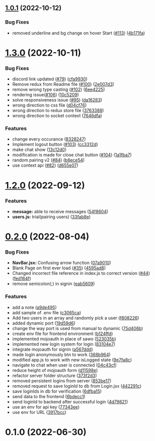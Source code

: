 ## [1.0.1](https://github.com/Dun-sin/Whisper/compare/v1.3.0...v1.0.1) (2022-10-12)


### Bug Fixes

* removed underline and bg change on hover Start ([#113](https://github.com/Dun-sin/Whisper/issues/113)) ([4b171fa](https://github.com/Dun-sin/Whisper/commit/4b171fabe2216c73f569c9287ced88b31c3a6bb4))



# [1.3.0](https://github.com/Dun-sin/Whisper/compare/v1.2.0...v1.3.0) (2022-10-11)


### Bug Fixes

* discord link updated ([#79](https://github.com/Dun-sin/Whisper/issues/79)) ([cfa9930](https://github.com/Dun-sin/Whisper/commit/cfa9930c3a806e48a6b8b64b7187f004197ff212))
* Remove redux from Readme file ([#100](https://github.com/Dun-sin/Whisper/issues/100)) ([2e007d3](https://github.com/Dun-sin/Whisper/commit/2e007d3aaf3938ebcc27fbc5bd3caf647aa93d77))
* remove wrong type casting ([#102](https://github.com/Dun-sin/Whisper/issues/102)) ([6ee4225](https://github.com/Dun-sin/Whisper/commit/6ee42253b0d24ce3cbb16998fe3bd44e751f5ec4))
* rendering issue([#106](https://github.com/Dun-sin/Whisper/issues/106)) ([10c5209](https://github.com/Dun-sin/Whisper/commit/10c5209d88892b11dfc80a07526075ad8cbdde98))
* solve responsiveness issue ([#95](https://github.com/Dun-sin/Whisper/issues/95)) ([da16283](https://github.com/Dun-sin/Whisper/commit/da162830a653a9aa678aeea762e4c198e6988cb4))
* wrong direction to css file ([d04cf76](https://github.com/Dun-sin/Whisper/commit/d04cf7628690ffccb7cbf468177d4e2ab9e7935f))
* wrong direction to redux store file ([3763388](https://github.com/Dun-sin/Whisper/commit/376338844b60bcda221a22b3fd87aed69ba58e18))
* wrong direction to socket context ([7646dfa](https://github.com/Dun-sin/Whisper/commit/7646dfabc0e426f98e0a40fa41401f34508dd880))


### Features

* change every occurance ([8328247](https://github.com/Dun-sin/Whisper/commit/832824701f790ae1382afc3df6b35c5e29d9eb9c))
* Implement logout button ([#103](https://github.com/Dun-sin/Whisper/issues/103)) ([cc3312d](https://github.com/Dun-sin/Whisper/commit/cc3312d1c40de1ec96c9b92ac8bff619482566b8))
* make chat show ([13c12d0](https://github.com/Dun-sin/Whisper/commit/13c12d059411bb5c73bb5e64afcc90930b136372))
* modification is made for close chat button ([#104](https://github.com/Dun-sin/Whisper/issues/104)) ([1a1fba7](https://github.com/Dun-sin/Whisper/commit/1a1fba7bbf33ac3bbaf0bb213c31859d37aa3dc4))
* random pairing v2 ([#84](https://github.com/Dun-sin/Whisper/issues/84)) ([b6ece54](https://github.com/Dun-sin/Whisper/commit/b6ece54ace96f2786f7796a00d48fed358c5b349))
* use context api ([#82](https://github.com/Dun-sin/Whisper/issues/82)) ([d655e07](https://github.com/Dun-sin/Whisper/commit/d655e071bec7c390492cbed9ccad805fa121fb32))



# [1.2.0](https://github.com/Dun-sin/Whisper/compare/v0.2.0...v1.2.0) (2022-09-12)


### Features

* **message:** able to receive messages ([54f8604](https://github.com/Dun-sin/Whisper/commit/54f86046a90e0ddf3a03f6e13f006bbf5b5b325b))
* **users.js:** trial(pairing users) ([33fab8e](https://github.com/Dun-sin/Whisper/commit/33fab8eef5c215f052179ad875203c5883ded7f2))



# [0.2.0](https://github.com/Dun-sin/Whisper/compare/v0.1.0...v0.2.0) (2022-08-04)


### Bug Fixes

* **NavBar.jsx:** Confusing arrow function ([07a9010](https://github.com/Dun-sin/Whisper/commit/07a9010ce7171c91aa942312ca0f89bd88576f97))
* Blank Page on first ever load ([#35](https://github.com/Dun-sin/Whisper/issues/35)) ([4595ad8](https://github.com/Dun-sin/Whisper/commit/4595ad8ae1aa317f553910eb57d7ebff0500e2d2))
* Changed incorrect file reference in index.js to correct version ([#44](https://github.com/Dun-sin/Whisper/issues/44)) ([fed164f](https://github.com/Dun-sin/Whisper/commit/fed164fd86b2bc2801ac796e915ff39ededd6add))
* remove semicolon(;) in signin ([eab5609](https://github.com/Dun-sin/Whisper/commit/eab5609e1c76d53851ef274124e45a3c60bb1400))


### Features

* add a note ([a9de495](https://github.com/Dun-sin/Whisper/commit/a9de495e8fd25bce38d8053febb8ad495735fb54))
* add sample of .env file ([c3065ca](https://github.com/Dun-sin/Whisper/commit/c3065ca3c4c1ce891b03fccd41a2deb8adaba70e))
* Add two users in an array and randomly pick a user ([f808226](https://github.com/Dun-sin/Whisper/commit/f80822682c774fab13be3cc61e9981ffbb3b9ba2))
* added dynamic port ([19d59d6](https://github.com/Dun-sin/Whisper/commit/19d59d6dc0456c162483a2d056de8325f76735b8))
* change the way port is used from manual to dynamic ([75d406b](https://github.com/Dun-sin/Whisper/commit/75d406b34e6b0dc187dcdc957d9c52c1e626a541))
* create env file for frontend environment ([b124ffd](https://github.com/Dun-sin/Whisper/commit/b124ffde88428a140d943c5f431be913b21c97c6))
* implemented mojoauth in place of sawo ([523035b](https://github.com/Dun-sin/Whisper/commit/523035bbb8d1802472f14f9510799baf43b5cc6a))
* implemented new login system for login ([83104e7](https://github.com/Dun-sin/Whisper/commit/83104e7ea5cd38e3c004d5df95404211da59969e))
* integrate mojoauth for signin ([a567ddd](https://github.com/Dun-sin/Whisper/commit/a567dddb3b398f2af3bb02b274ea64c0b4311753))
* made login anonymously btn to work ([368b964](https://github.com/Dun-sin/Whisper/commit/368b964087485920973f7ca8b58f0a53ded45722))
* modified app.js to work with new isLogged state ([9e7fa8c](https://github.com/Dun-sin/Whisper/commit/9e7fa8cf376d371fb295806e746603cf5d471936))
* navigate to chat when user is connected ([04c43cf](https://github.com/Dun-sin/Whisper/commit/04c43cf3430fee3fb1e940176dc4c41a4e52be6a))
* reduce height of mojoauth form ([d11598e](https://github.com/Dun-sin/Whisper/commit/d11598e07602c720797fcfb008299c34d0208d7b))
* refactor server folder structure ([373f2d3](https://github.com/Dun-sin/Whisper/commit/373f2d35147fad257af300220c9cf6c947bf6fda))
* removed persistent logins from server ([853be17](https://github.com/Dun-sin/Whisper/commit/853be170d34531314125a3ea31d3da56736eeed9))
* removed request to save loginId to db from Login.jsx ([442291c](https://github.com/Dun-sin/Whisper/commit/442291cce1f25257b54e6677647436ae158da8e9))
* save loginIds in db for verification ([6dfba15](https://github.com/Dun-sin/Whisper/commit/6dfba15a12e728c7064ff08955c2ed0b8b765363))
* send data to the frontend ([6bdecc1](https://github.com/Dun-sin/Whisper/commit/6bdecc1011bcd9c7db43470b6d0cf736e8942deb))
* send loginId to backend after successful login ([4d79821](https://github.com/Dun-sin/Whisper/commit/4d79821cdce79ee55d14b0c7bfc37f9b04c2e090))
* use an env for api key ([77343ee](https://github.com/Dun-sin/Whisper/commit/77343eeb4388a0a64775944b6f765992438b9277))
* use env for URL ([3917bcc](https://github.com/Dun-sin/Whisper/commit/3917bcc783c13e75c5b7574b86f788037d9ccb33))



# 0.1.0 (2022-06-30)



